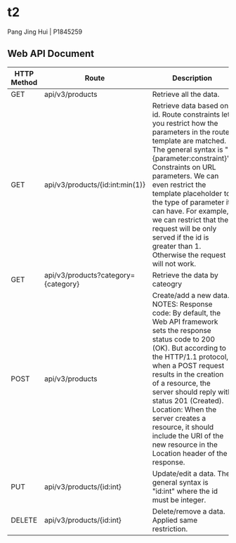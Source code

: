 # t2 

Pang Jing Hui | P1845259

## Web API Document
| HTTP Method  | Route | Description |
| ------------- | ------------- | ------------- |
| GET  | api/v3/products  | Retrieve all the data.  |
| GET  | api/v3/products/{id:int:min(1)}  | Retrieve data based on id. Route constraints let you restrict how the parameters in the route template are matched. The general syntax is "{parameter:constraint}". Constraints on URL parameters. We can even restrict the template placeholder to the type of parameter it can have. For example, we can restrict that the request will be only served if the id is greater than 1. Otherwise the request will not work.   |
| GET  | api/v3/products?category={category}  | Retrieve the data by cateogry   |
| POST  | api/v3/products  | Create/add a new data. NOTES: Response code: By default, the Web API framework sets the response status code to 200 (OK). But according to the HTTP/1.1 protocol, when a POST request results in the creation of a resource, the server should reply with status 201 (Created). Location: When the server creates a resource, it should include the URI of the new resource in the Location header of the response.  |
| PUT  | api/v3/products/{id:int}  | Update/edit a data. The general syntax is "id:int" where the id must be integer.  |
| DELETE  | api/v3/products/{id:int}  | Delete/remove a data. Applied same restriction.   |

